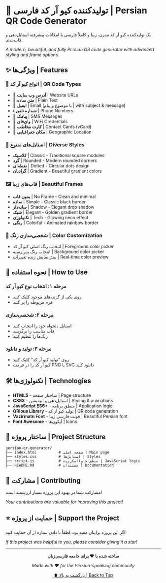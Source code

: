# 🔲 تولیدکننده کیو آر کد فارسی | Persian QR Code Generator

یک تولیدکننده کیو آر کد مدرن، زیبا و کاملاً فارسی با امکانات پیشرفته استایل‌دهی و قاب‌بندی.

_A modern, beautiful, and fully Persian QR code generator with advanced styling and frame options._

## ✨ ویژگی‌ها | Features

### 🎯 انواع کیو آر کد | QR Code Types

- 🔗 **آدرس وب سایت** | Website URLs
- 📝 **متن ساده** | Plain Text
- 📧 **ایمیل** | Email (با موضوع و پیام | with subject & message)
- 📞 **شماره تلفن** | Phone Numbers
- 💬 **پیامک** | SMS Messages
- 📶 **وای‌فای** | WiFi Credentials
- 👤 **کارت مخاطب** | Contact Cards (vCard)
- 📍 **مکان جغرافیایی** | Geographic Location

### 🎨 استایل‌های متنوع | Diverse Styles

- **کلاسیک** | Classic - Traditional square modules
- **گرد** | Rounded - Modern rounded corners
- **نقطه‌ای** | Dotted - Circular dots design
- **گرادیان** | Gradient - Beautiful gradient colors

### 🖼️ قاب‌های زیبا | Beautiful Frames

- **بدون قاب** | No Frame - Clean and minimal
- **ساده** | Simple - Classic black border
- **سایه‌دار** | Shadow - Elegant drop shadow
- **شیک** | Elegant - Golden gradient border
- **تکنولوژی** | Tech - Glowing neon effect
- **رنگی** | Colorful - Animated rainbow border

### 🌈 شخصی‌سازی رنگ | Color Customization

- انتخاب رنگ اصلی کیو آر کد | Foreground color picker
- انتخاب رنگ پس‌زمینه | Background color picker
- پیش‌نمایش زنده تغییرات | Real-time color preview

## 📱 نحوه استفاده | How to Use

### مرحله ۱: انتخاب نوع کیو آر کد

- روی یکی از گزینه‌های موجود کلیک کنید
- فرم مربوطه را پر کنید

### مرحله ۲: شخصی‌سازی

- استایل دلخواه خود را انتخاب کنید
- قاب مناسب را برگزینید
- رنگ‌ها را تنظیم کنید

### مرحله ۳: تولید و دانلود

- روی "تولید کیو آر کد" کلیک کنید
- کیو آر کد را در فرمت PNG یا SVG دانلود کنید

## 🛠️ تکنولوژی‌ها | Technologies

- **HTML5** - ساختار صفحه | Page structure
- **CSS3** - استایل‌دهی و انیمیشن | Styling & animations
- **JavaScript ES6+** - منطق برنامه | Application logic
- **QRious Library** - تولید کیو آر کد | QR code generation
- **Vazirmatn Font** - فونت فارسی زیبا | Beautiful Persian font
- **Font Awesome** - آیکون‌ها | Icons

## 📁 ساختار پروژه | Project Structure

```
persian-qr-generator/
├── index.html          # صفحه اصلی | Main page
├── styles.css          # استایل‌ها | Styles
├── script.js           # منطق جاوااسکریپت | JavaScript logic
├── README.md           # مستندات | Documentation
```

## 🤝 مشارکت | Contributing

مشارکت شما در بهبود این پروژه بسیار ارزشمند است!

_Your contributions are valuable for improving this project!_

## ⭐ حمایت از پروژه | Support the Project

اگر این پروژه برایتان مفید بود، لطفاً با دادن ستاره از آن حمایت کنید!

_If this project was helpful to you, please consider giving it a star!_

---

<div align="center">

**ساخته شده با ❤️ برای جامعه فارسی‌زبان**

_Made with ❤️ for the Persian-speaking community_

[⬆ بازگشت به بالا | Back to Top](#-تولیدکننده-کیو-آر-کد-فارسی--persian-qr-code-generator)

</div>

